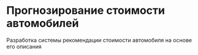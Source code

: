 # Прогнозирование стоимости автомобилей
Разработка системы рекомендации стоимости автомобиля на основе его описания

